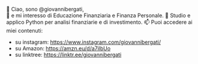 👋 Ciao, sono @giovannibergati,  
👀 e mi interesso di Educazione Finanziaria e Finanza Personale.
🌱 Studio e applico Python per analisi finanziarie e di investimento.
📫 Puoi accedere ai miei contenuti:
  * su instagram: https://www.instagram.com/giovannibergati/
  * su Amazon: https://amzn.eu/d/a7ilbUo
  * su linktree: https://linktr.ee/giovannibergati
